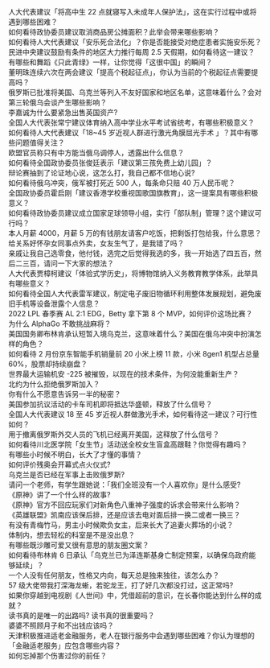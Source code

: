 人大代表建议「将高中生 22 点就寝写入未成年人保护法」，这在实行过程中或将遇到哪些困难？  
如何看待政协委员建议取消商品房公摊面积？此举会带来哪些影响？  
如何看待人大代表建议「安乐死合法化」？你是否能接受对绝症患者实施安乐死？  
民进中央建议鼓励有条件的地区大力推行每周 2.5 天假期，如何看待这一建议？  
有哪些和舞蹈《只此青绿》一样，让你觉得「这很中国」的瞬间？  
董明珠连续六次在两会建议「提高个税起征点」，你认为当前的个税起征点需要提高吗？  
俄罗斯已批准将美国、乌克兰等列入不友好国家和地区名单，这意味着什么？会对第三轮俄乌会谈产生哪些影响？  
李嘉诚为什么要紧急出售英国资产?  
全国人大代表张常宁建议体育纳入高中学业水平考试省统考，有哪些积极意义？  
如何看待人大代表建议「18~45 岁近视人群进行激光角膜屈光手术 」？其中有哪些问题值得关注？  
欧盟官员称只有中方能当俄乌调停人，透露出什么信息？  
如何看待全国政协委员张俊廷表示「建议第三孩免费上幼儿园」？  
辩论赛抽到了论证地心说，这怎么打，我自己都不信地心说?  
如何看待俄乌冲突，俄军被打死近 500 人，每条命只赔 40 万人民币呢？  
全国政协委员霍启刚「建议香港学校重视国歌国旗教育」，这一提案具有哪些积极意义？  
如何看待政协委员建议成立国家足球领导小组，实行「部队制」管理？这个建议可行吗？  
本人月薪 4000，月薪 5 万的有钱朋友请客户吃饭，把剩饭打包给我，什么意思？  
给关系好怀孕女同事点外卖，女友生气了，是我错了吗？  
亲戚让我自己选零食，他付钱，选完之后觉得我选的多，我一开始选了四五百，然后二三百，请问一下大家的想法？  
人大代表贾樟柯建议「体验式学历史」，将博物馆纳入义务教育教学体系，此举具有哪些意义？  
如何看待全国人大代表雷军建议，制定电子废旧物循环利用整体发展规划，避免废旧手机等设备泄露个人信息？  
2022 LPL 春季赛 AL 2:1 EDG，Betty 拿下第 8 个 MVP，如何评价这场比赛？  
为什么 AlphaGo 不敢挑战麻将？  
美国国务卿布林肯承认短暂入境乌克兰，这意味着什么？美国在俄乌冲突中扮演怎样的角色？  
如何看待 2 月份京东智能手机销量前 20 小米上榜 11 款，小米 8gen1 机型占总量 60%，股票却持续崩盘？  
世界最大运输机安 -225 被摧毁，以现在的技术条件，为何没能重新生产？  
北约为什么拒绝俄罗斯加入？  
你有什么不愿意告诉另一半的秘密？  
美国参加抗议活动的卡车司机即将抵达华盛顿，释放了什么信号？  
全国人大代表建议 18 至 45 岁近视人群做激光手术，如何看待这一建议？可行性如何？  
用于撤离俄罗斯外交人员的飞机已经离开美国，这释放了什么信号？  
如何看待川北医学院「女生节」活动送全校女生盲盒高跟鞋？你觉得有趣吗？  
有哪些小时候不明白，长大了才懂的事情？  
如何评价残奥会开幕式点火仪式?  
乌克兰是否已经在军事上击败俄罗斯?  
请问一个老师，有学生跟她说：「我们全班没有一个人喜欢你」是什么感受?  
《原神》讲了一个什么样的故事?  
《原神》官方不回应玩家们对新角色八重神子强度的诉求会带来什么影响？  
《英雄联盟》凯南应该保后排，还是应该去电对面后排一换二或者一换三？  
有没有青梅竹马，男主小时候欺负女主，后来长大了追妻火葬场的小说？  
体制内，想去轻松的科室是不是没出息？  
有哪些既沙雕可爱又很有意思的朋友圈文案？  
如何看待布林肯 6 日承认「乌克兰已为泽连斯基身亡制定预案，以确保乌政府能够延续」？  
一个人没有任何朋友，性格又内向，每天总是独来独往，该怎么办？  
57 级大佬带我打深海龙蜥，若驼龙王，打了好几次都没打过，这正常吗?  
如果你穿越到电视剧《人世间》中，凭借超前的意识，在长春你能达到什么样的成就？  
读书真的是唯一的出路吗? 读书真的很重要吗？  
婆婆不照顾月子和不出钱应该吗？  
天津积极推进适老金融服务，老人在银行服务中会遇到哪些困难？你认为理想的「金融适老服务」应包含哪些内容？  
如何忘掉那个伤害过你的前任？  
